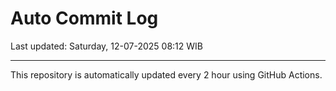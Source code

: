 # Auto Commit Log

Last updated: Saturday, 12-07-2025 08:12 WIB

---

This repository is automatically updated every 2 hour using GitHub Actions.
